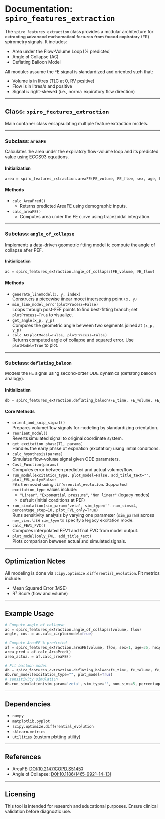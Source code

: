 # Documentation: `spiro_features_extraction`

The `spiro_features_extraction` class provides a modular architecture for extracting advanced mathematical features from forced expiratory (FE) spirometry signals. It includes:

* Area under the Flow-Volume Loop (% predicted)
* Angle of Collapse (AC)
* Deflating Balloon Model

All modules assume the FE signal is standardized and oriented such that:

* Volume is in litres (TLC at 0, RV positive)
* Flow is in litres/s and positive
* Signal is right-skewed (i.e., normal expiratory flow direction)

---

## Class: `spiro_features_extraction`

Main container class encapsulating multiple feature extraction models.

---

### Subclass: `areaFE`

Calculates the area under the expiratory flow-volume loop and its predicted value using ECCS93 equations.

#### Initialization

```python
area = spiro_features_extraction.areaFE(FE_volume, FE_flow, sex, age, height)
```

#### Methods

* `calc_AreaPred()`
  * Returns predicted AreaFE using demographic inputs.
* `calc_areaFE()`
  * Computes area under the FE curve using trapezoidal integration.

---

### Subclass: `angle_of_collapse`

Implements a data-driven geometric fitting model to compute the angle of collapse after PEF.

#### Initialization

```python
ac = spiro_features_extraction.angle_of_collapse(FE_volume, FE_flow)
```

#### Methods

* `generate_linemodel(x, y, index)`  
  Constructs a piecewise linear model intersecting point `(x, y)`
* `min_line_model_error(plotProcess=False)`  
  Loops through post-PEF points to find best-fitting branch; set `plotProcess=True` to visualize.
* `get_angle(x_p, y_p)`  
  Computes the geometric angle between two segments joined at `(x_p, y_p)`
* `calc_AC(plotModel=False, plotProcess=False)`  
  Returns computed angle of collapse and squared error. Use `plotModel=True` to plot.

---

### Subclass: `deflating_baloon`

Models the FE signal using second-order ODE dynamics (deflating balloon analogy).

#### Initialization

```python
db = spiro_features_extraction.deflating_baloon(FE_time, FE_volume, FE_flow)
```

#### Core Methods

* `orient_and_snip_signal()`  
  Prepares volume/flow signals for modeling by standardizing orientation.
* `reorient_model()`  
  Reverts simulated signal to original coordinate system.
* `get_excitation_phase(T1, params)`  
  Handles the early phase of expiration (excitation) using initial conditions.
* `calc_hypothesis(params)`  
  Simulates flow-volume signal given ODE parameters.
* `Cost_Function(params)`  
  Computes error between predicted and actual volume/flow.
* `run_model(excitation_type, plot_model=False, add_title_text="", plot_FVL_only=False)`  
  Fits the model using `differential_evolution`. Supported `excitation_type` values include:
  - `"Linear"`, `"Exponential pressure"`, `"Non linear"` (legacy modes)
  - default (initial conditions at PEF)
* `run_simulation(sim_param='zeta', sim_type='', num_sims=4, percentage_step=10, plot_FVL_only=True)`  
  Runs sensitivity analysis by varying one parameter (`sim_param`) across `num_sims`. Use `sim_type` to specify a legacy excitation mode.
* `calc_FEV1_FVC()`  
  Computes interpolated FEV1 and final FVC from model output.
* `plot_model(only_FVL, add_title_text)`  
  Plots comparison between actual and simulated signals.

---

## Optimization Notes

All modeling is done via `scipy.optimize.differential_evolution`. Fit metrics include:

* Mean Squared Error (MSE)
* R² Score (flow and volume)

---

## Example Usage

```python
# Compute angle of collapse
ac = spiro_features_extraction.angle_of_collapse(volume, flow)
angle, cost = ac.calc_AC(plotModel=True)

# Compute AreaFE % predicted
af = spiro_features_extraction.areaFE(volume, flow, sex=1, age=35, height=170)
area_pred = af.calc_AreaPred()
area_actual = af.calc_areaFE()

# Fit balloon model
db = spiro_features_extraction.deflating_baloon(fe_time, fe_volume, fe_flow)
db.run_model(excitation_type="", plot_model=True)
# sensitivity simulation
db.run_simulation(sim_param='zeta', sim_type='', num_sims=5, percentage_step=20)
```

---

## Dependencies

* `numpy`
* `matplotlib.pyplot`
* `scipy.optimize.differential_evolution`
* `sklearn.metrics`
* `utilities` (custom plotting utility)

---

## References

* AreaFE: [DOI:10.2147/COPD.S51453](https://www.dovepress.com/area-under-the-forced-expiratory-flow-volume-loop-in-spirometry-indica-peer-reviewed-fulltext-article-COPD)
* Angle of Collapse: [DOI:10.1186/1465-9921-14-131](https://respiratory-research.biomedcentral.com/articles/10.1186/1465-9921-14-131)

---

## Licensing

This tool is intended for research and educational purposes. Ensure clinical validation before diagnostic use.
